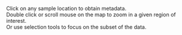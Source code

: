 Click on any sample location to obtain metadata.<br/>
Double click or scroll mouse on the map to zoom in a given region of interest.<br/>
Or use selection tools to focus on the subset of the data.<br/>